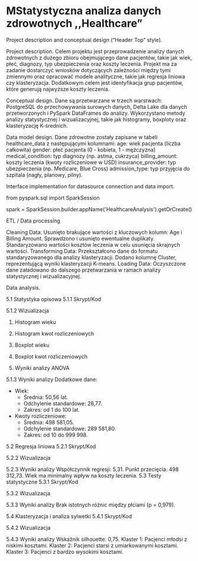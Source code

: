 # MStatystyczna analiza danych zdrowotnych ,,Healthcare”

Project description and conceptual design (“Header Top” style).


Project description.
Celem projektu jest przeprowadzenie analizy danych zdrowotnych z dużego zbioru obejmującego dane pacjentów, takie jak wiek, płeć, diagnozy, typ ubezpieczenia oraz koszty leczenia. Projekt ma za zadanie dostarczyć wniosków dotyczących zależności między tymi zmiennymi oraz opracować modele analityczne, takie jak regresja liniowa czy klasteryzacja. Dodatkowym celem jest identyfikacja grup pacjentów, które generują najwyższe koszty leczenia.


Conceptual design.
Dane są przetwarzane w trzech warstwach: PostgreSQL do przechowywania surowych danych, Delta Lake dla danych przetworzonych i PySpark DataFrames do analizy. Wykorzystano metody analizy statystycznej i wizualizacyjnej, takie jak histogramy, boxploty oraz klasteryzację K-średnich.

Data model design.
Dane zdrowotne zostały zapisane w tabeli healthcare_data z następującymi kolumnami:
age: wiek pacjenta (liczba całkowita)
gender: płeć pacjenta (0 - kobieta, 1 - mężczyzna)
medical_condition: typ diagnozy (np. astma, cukrzyca)
billing_amount: koszty leczenia (kwoty rozliczeniowe w USD)
insurance_provider: typ ubezpieczenia (np. Medicare, Blue Cross)
admission_type: typ przyjęcia do szpitala (nagły, planowy, pilny).


Interface implementation for datasource connection and data import.

from pyspark.sql import SparkSession

spark = SparkSession.builder.appName('HealthcareAnalysis').getOrCreate()



ETL / Data processing

Cleaning Data:
Usunięto brakujące wartości z kluczowych kolumn: Age i Billing Amount.
Sprawdzono i usunięto ewentualne duplikaty.
Standaryzowano wartości kosztów leczenia w celu usunięcia skrajnych wartości.
Transforming Data:
Przekształcono dane do formatu standaryzowanego dla analizy klasteryzacji.
Dodano kolumnę Cluster, reprezentującą wyniki klasteryzacji K-means.
Loading Data:
Oczyszczone dane załadowano do dalszego przetwarzania w ramach analizy statystycznej i wizualizacyjnej.


Data analysis.

5.1 Statystyka opisowa
5.1.1 Skrypt/Kod

5.1.2 Wizualizacja
1. Histogram wieku
 








2. Histogram kwot rozliczeniowych
 
3. Boxplot wieku
 

4. Boxplot kwot rozliczeniowych

5. Wyniki analizy ANOVA
 
5.1.3 Wyniki analizy
Dodatkowe dane:






- Wiek:
  - Średnia: 50,56 lat.
  - Odchylenie standardowe: 28,77.
  - Zakres: od 1 do 100 lat.
- Kwoty rozliczeniowe:
  - Średnia: 498 581,05.
  - Odchylenie standardowe: 289 581,80.
  - Zakres: od 10 do 999 998.

5.2 Regresja liniowa
5.2.1 Skrypt/Kod










5.2.2 Wizualizacja

 
5.2.3 Wyniki analizy
Współczynnik regresji: 5,31.
Punkt przecięcia: 498 312,73.
Wiek ma minimalny wpływ na koszty leczenia.
5.3 Testy statystyczne
5.3.1 Skrypt/Kod

5.3.2 Wizualizacja


5.3.3 Wyniki analizy
Brak istotnych różnic między płciami (p = 0,979).

5.4 Klasteryzacja i analiza sylwetki
5.4.1 Skrypt/Kod

5.4.2 Wizualizacja



5.4.3 Wyniki analizy
Wskaźnik silhouette: 0,75.
Klaster 1: Pacjenci młodsi z niskimi kosztami.
Klaster 2: Pacjenci starsi z umiarkowanymi kosztami.
Klaster 3: Pacjenci z bardzo wysokimi kosztami.
